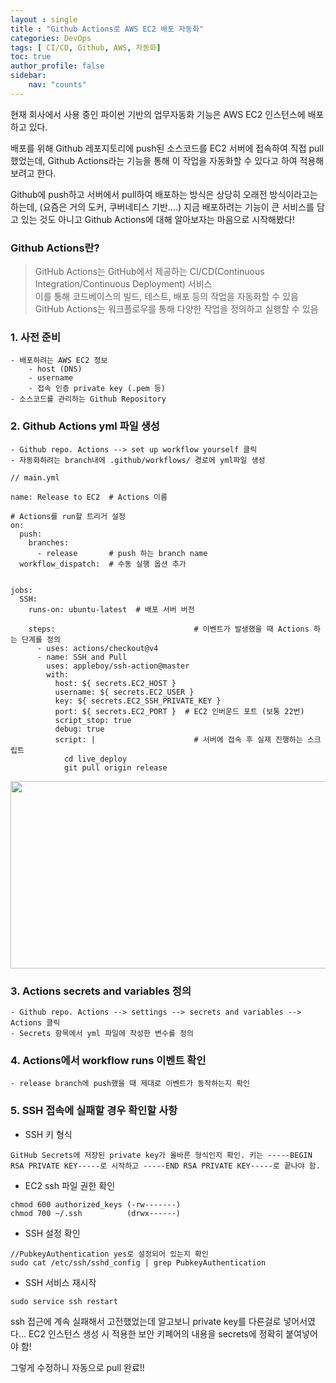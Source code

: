 ```yaml
---
layout : single
title : "Github Actions로 AWS EC2 배포 자동화"
categories: DevOps
tags: [ CI/CD, Github, AWS, 자동화]
toc: true
author_profile: false
sidebar:
    nav: "counts"
---
```


현재 회사에서 사용 중인 파이썬 기반의 업무자동화 기능은 AWS EC2 인스턴스에 배포하고 있다.

배포를 위해 Github 레포지토리에 push된 소스코드를 EC2 서버에 접속하여 직접 pull 했었는데, Github Actions라는 기능을 통해 이 작업을 자동화할 수 있다고 하여 적용해보려고 한다.

Github에 push하고 서버에서 pull하여 배포하는 방식은 상당히 오래전 방식이라고는 하는데, (요즘은 거의 도커, 쿠버네티스 기반....) 지금 배포하려는 기능이 큰 서비스를 담고 있는 것도 아니고 Github Actions에 대해 알아보자는 마음으로 시작해봤다!

### Github Actions란?
 >GitHub Actions는 GitHub에서 제공하는 CI/CD(Continuous Integration/Continuous Deployment) 서비스<br/>
 >이를 통해 코드베이스의 빌드, 테스트, 배포 등의 작업을 자동화할 수 있음 <br/>
 >GitHub Actions는 워크플로우를 통해 다양한 작업을 정의하고 실행할 수 있음 <br/>


### 1. 사전 준비

    - 배포하려는 AWS EC2 정보
        - host (DNS)
        - username
        - 접속 인증 private key (.pem 등)
    - 소스코드를 관리하는 Github Repository

### 2. Github Actions yml 파일 생성

    - Github repo. Actions --> set up workflow yourself 클릭
    - 자동화하려는 branch내에 .github/workflows/ 경로에 yml파일 생성

```
// main.yml

name: Release to EC2  # Actions 이름

# Actions를 run할 트리거 설정
on:
  push:
    branches:
      - release       # push 하는 branch name  
  workflow_dispatch:  # 수동 실행 옵션 추가


jobs:
  SSH:
    runs-on: ubuntu-latest  # 배포 서버 버전 

    steps:                               # 이벤트가 발생했을 때 Actions 하는 단계를 정의
      - uses: actions/checkout@v4
      - name: SSH and Pull
        uses: appleboy/ssh-action@master 
        with:
          host: ${ secrets.EC2_HOST }   
          username: ${ secrets.EC2_USER }
          key: ${ secrets.EC2_SSH_PRIVATE_KEY }
          port: ${ secrets.EC2_PORT }  # EC2 인버운드 포트 (보통 22번)
          script_stop: true
          debug: true
          script: |                      # 서버에 접속 후 실제 진행하는 스크립트
            cd live_deploy
            git pull origin release

```

<center><img src="https://github.com/user-attachments/assets/b6c6d1f4-9bc0-4358-b630-19b94b770c99" width= "800" height= "300"/></center>


### 3. Actions secrets and variables 정의

    - Github repo. Actions --> settings --> secrets and variables --> Actions 클릭
    - Secrets 항목에서 yml 파일에 작성한 변수를 정의


### 4. Actions에서 workflow runs 이벤트 확인

    - release branch에 push했을 때 제대로 이벤트가 동작하는지 확인




### 5. SSH 접속에 실패할 경우 확인할 사항

- SSH 키 형식
```
GitHub Secrets에 저장된 private key가 올바른 형식인지 확인. 키는 -----BEGIN RSA PRIVATE KEY-----로 시작하고 -----END RSA PRIVATE KEY-----로 끝나야 함.
```

- EC2 ssh 파일 권한 확인 

```
chmod 600 authorized_keys (-rw-------) 
chmod 700 ~/.ssh          (drwx------)
``` 

- SSH 설정 확인

```
//PubkeyAuthentication yes로 설정되어 있는지 확인
sudo cat /etc/ssh/sshd_config | grep PubkeyAuthentication
```


- SSH 서비스 재시작

```
sudo service ssh restart
```


ssh 접근에 계속 실패해서 고전했었는데 알고보니 private key를 다른걸로 넣어서였다... EC2 인스턴스 생성 시 적용한 보안 키페어의 내용을 secrets에 정확히 붙여넣어야 함!

그렇게 수정하니 자동으로 pull 완료!!







